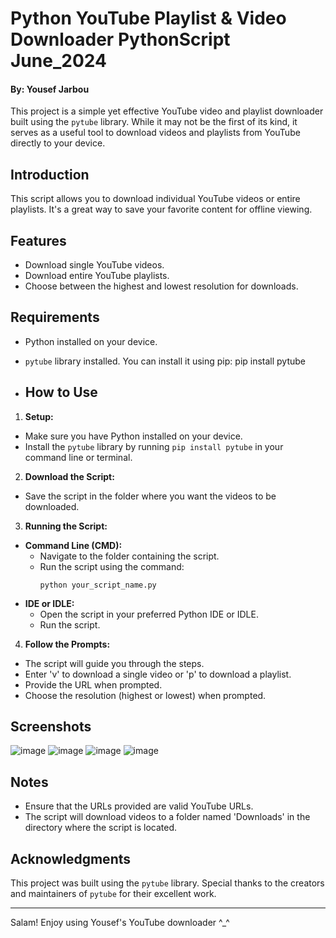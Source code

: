 # Python YouTube Playlist & Video Downloader PythonScript June_2024
#### By: Yousef Jarbou
This project is a simple yet effective YouTube video and playlist downloader built using the `pytube` library. While it may not be the first of its kind, it serves as a useful tool to download videos and playlists from YouTube directly to your device.

## Introduction

This script allows you to download individual YouTube videos or entire playlists. It's a great way to save your favorite content for offline viewing.

## Features

- Download single YouTube videos.
- Download entire YouTube playlists.
- Choose between the highest and lowest resolution for downloads.

## Requirements

- Python installed on your device.
- `pytube` library installed. You can install it using pip: pip install pytube

- ## How to Use

1. **Setup:**
 - Make sure you have Python installed on your device.
 - Install the `pytube` library by running `pip install pytube` in your command line or terminal.
 
2. **Download the Script:**
 - Save the script in the folder where you want the videos to be downloaded.

3. **Running the Script:**
 - **Command Line (CMD):**
   - Navigate to the folder containing the script.
   - Run the script using the command:
     ```
     python your_script_name.py
     ```
 - **IDE or IDLE:**
   - Open the script in your preferred Python IDE or IDLE.
   - Run the script.

4. **Follow the Prompts:**
 - The script will guide you through the steps.
 - Enter 'v' to download a single video or 'p' to download a playlist.
 - Provide the URL when prompted.
 - Choose the resolution (highest or lowest) when prompted.

## Screenshots
![image](https://github.com/yousefjarbou/YouTube_playlist_and_video_downloader/assets/166923297/c4777a3a-23cd-4635-a6bc-a07aeada6a0f)
![image](https://github.com/yousefjarbou/YouTube_playlist_and_video_downloader/assets/166923297/d6fcccd8-131a-406b-9288-46a646ead2a5)
![image](https://github.com/yousefjarbou/YouTube_playlist_and_video_downloader/assets/166923297/2f076b91-8e77-4d16-a52f-154eac7bb5a2)
![image](https://github.com/yousefjarbou/YouTube_playlist_and_video_downloader/assets/166923297/94aa1e38-2087-4bf9-a4da-f2194b227faf)


## Notes

- Ensure that the URLs provided are valid YouTube URLs.
- The script will download videos to a folder named 'Downloads' in the directory where the script is located.


## Acknowledgments

This project was built using the `pytube` library. Special thanks to the creators and maintainers of `pytube` for their excellent work.

---

Salam! Enjoy using Yousef's YouTube downloader ^_^
